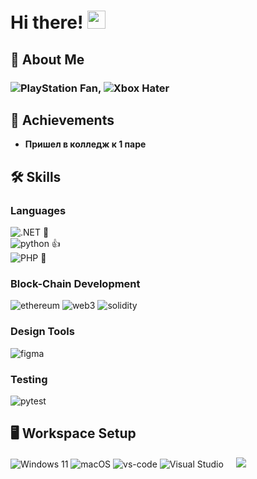 # Hi there! <img src="https://media.giphy.com/media/hvRJCLFzcasrR4ia7z/giphy.gif" width="29px" height="29px">

## 🚀 About Me

### ![PlayStation](https://img.shields.io/static/v1?style=for-the-badge&message=PlayStation&color=003791&logo=PlayStation&logoColor=FFFFFF&label=)  Fan,  ![Xbox](https://img.shields.io/static/v1?style=for-the-badge&message=Xbox&color=107C10&logo=Xbox&logoColor=FFFFFF&label=) Hater


## 🏅 Achievements

-   **Пришел в колледж к 1 паре**

## 🛠️ Skills

### Languages

![.NET](https://img.shields.io/static/v1?style=for-the-badge&message=.NET&color=512BD4&logo=.NET&logoColor=FFFFFF&label=) 🤏  
![python](https://img.shields.io/badge/Python-3776AB?style=for-the-badge&logo=python&logoColor=white) 👍  
![PHP](https://img.shields.io/static/v1?style=for-the-badge&message=PHP&color=777BB4&logo=PHP&logoColor=FFFFFF&label=) 🤮  



### Block-Chain Development

![ethereum](https://img.shields.io/badge/Ethereum-3C3C3D?style=for-the-badge&logo=ethereum&logoColor=white)
![web3](https://img.shields.io/badge/Web_3-F16822?style=for-the-badge&logo=web3.js&logoColor=white)
![solidity](https://img.shields.io/badge/Solidity-363636?style=for-the-badge&logo=solidity&logoColor=white)



### Design Tools

![figma](https://img.shields.io/badge/figma-000000?style=for-the-badge&logo=figma&logoColor=white)

### Testing


![pytest](https://img.shields.io/badge/Pytest-3776AB?style=for-the-badge&logo=python&logoColor=white)

## 🖥️ Workspace Setup

![Windows 11](https://img.shields.io/static/v1?style=for-the-badge&message=Windows+11&color=0078D4&logo=Windows+11&logoColor=FFFFFF&label=)
![macOS](https://img.shields.io/static/v1?style=for-the-badge&message=macOS&color=000000&logo=macOS&logoColor=FFFFFF&label=)
![vs-code](https://img.shields.io/badge/VS_Code-007ACC?style=for-the-badge&logo=Visual-Studio-Code&logoColor=white)
![Visual Studio](https://img.shields.io/static/v1?style=for-the-badge&message=Visual+Studio&color=5C2D91&logo=Visual+Studio&logoColor=FFFFFF&label=)
&nbsp;	&nbsp;	<img src="https://media0.giphy.com/media/Diym3aZO1dHzO/giphy.gif">
